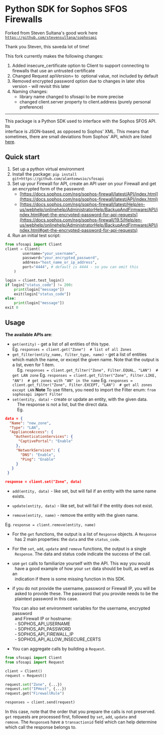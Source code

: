 # Python SDK for Sophos SFOS Firewalls

Forked from Steven Sultana's good work here [`https://github.com/stevensultana/sophosapi`](https://github.com/stevensultana/sophosapi)

Thank you Steven, this saveda lot of time!

This fork currently makes the following changes:

1.  Added insecure_certificate option to Client to support connecting to firewalls that use an untrusted certificate
2.  Changed Request apiVersion= to  optional value, not included by default
3.  Removed encrypted password option due to changes in later sfos version - will revisit this later
4.  Naming changes:
    - library name changed to sfosapi to be more precise
    - changed client.server property to client.address (purely personal preference)

---

This package is a Python SDK used to interface with the Sophos SFOS API. Its  
interface is JSON-based, as opposed to Sophos' XML. This means that sometimes, there are small deviations from Sophos' API, which are listed [here](./API%20Deviations.md).

## Quick start

1.  Set up a python virtual environment
2.  Install the package: `pip install git+https://github.com/alantoewsio/sfosapi`
3.  Set up your Firewall for API, create an API user on your Firewall and get an encrypted form of the password:
    - [https://docs.sophos.com/nsg/sophos-firewall/latest/API/index.html](https://docs.sophos.com/nsg/sophos-firewall/latest/API/index.html)
    - [https://docs.sophos.com/nsg/sophos-firewall/latest/Help/en-us/webhelp/onlinehelp/AdministratorHelp/BackupAndFirmware/API/index.html#get-the-encrypted-password-for-api-requests](https://docs.sophos.com/nsg/sophos-firewall/19.5/Help/en-us/webhelp/onlinehelp/AdministratorHelp/BackupAndFirmware/API/index.html#get-the-encrypted-password-for-api-requests)
4.  Run an initial test script:

```python
from sfosapi import Client
client = Client(
		username="your_username",
		password="your_encrypted_password",
		address="host_name_or_ip_address",
		port="4444", # default is 4444 - so you can omit this
	)

login = client.test_login()
if login["status_code"] != 200:
	print(login["message"])
	exit(login["status_code"])
else:
	print(login["message"])
exit 0
```

## Usage

**The available APIs are**:

- `get(entity)` - get a list of all entities of this type.   
  Eg. `responses = client.get("Zone")  # list of all Zones`
- `get_filter(entity_name, filter_type, name)` - get a list of entities which match the name, or except the given name. Note that the output is a list, even for 1 item.  
      Eg. `responses = client.get_filter("Zone", Filter.EQUAL, "LAN")  # get LAN zone`
  Eg. `responses = client.get_filter("Zone", Filter.LIKE, "AN")  # get zones with "AN" in the name`
  Eg. `responses = client.get_filter("Zone", Filter.EXCEPT, "LAN")  # get all zones except LAN`
  **Note** To use filters, you need to import the Filter enum: `from sophosapi import Filter`
- `set(entity, data)` - create or update an entity, with the given data.  
      The response is not a list, but the direct data.  
      Eg.

```json
data = {  
  "Name": "new_zone",  
  "Type": "LAN",  
  "ApplianceAccess": {  
    "AuthenticationServices": {  
      "CaptivePortal": "Enable"  
     },  
     "NetworkServices": {  
       "DNS": "Enable",  
       "Ping": "Enable"  
     }  
   }  
 }

response = client.set("Zone", data)
```

* `add(entity, data)` - like set, but will fail if an entity with the same name exists.

* `update(entity, data)` - like set, but will fail if the entity does not exist.

* `remove(entity, name)` - remove the entity with the given name.

Eg. `response = client.remove(entity, name)`

* For the `get` functions, the output is a list of `Response` objects. A `Response`  
  has 2 main properties: the `data` and the `status_code`.

* For the `set`, `add`, `update` and `remove` functions, the output is a single  
  `Response`. The data and status code indicate the success of the call.

* use `get` calls to familiarize yourself with the API. This way you would  
  have a good example of how your `set` data should be built, as well as an  
  indication if there is some missing function in this SDK.

* if you do not provide the username, password or Firewall IP, you will be  
  asked to provide these. The password that you provide needs to be the  
  plaintext password in this case.

  You can also set environment variables for the username, encrypted password  
  and Firewall IP or hostname:  
  - SOPHOS_API_USERNAME  
  - SOPHOS_API_PASSWORD  
  - SOPHOS_API_FIREWALL_IP  
  - SOPHOS_API_ALLOW_INSECURE_CERTS

* You can aggregate calls by building a `Request`.

```python
from sfosapi import Client  
from sfosapi import Request

client = Client()  
request = Request()

request.set("Zone", {...})  
request.set("IPHost", {...})  
request.get("FirewallRule")

responses = client.send(request)
```

In this case, note that the order that you prepare the calls is not preserved.  
`get` requests are processed first, followed by `set`, `add`, `update` and  
`remove`. The `Response`s have a `transactionid` field which can help determine  
which call the response belongs to.
